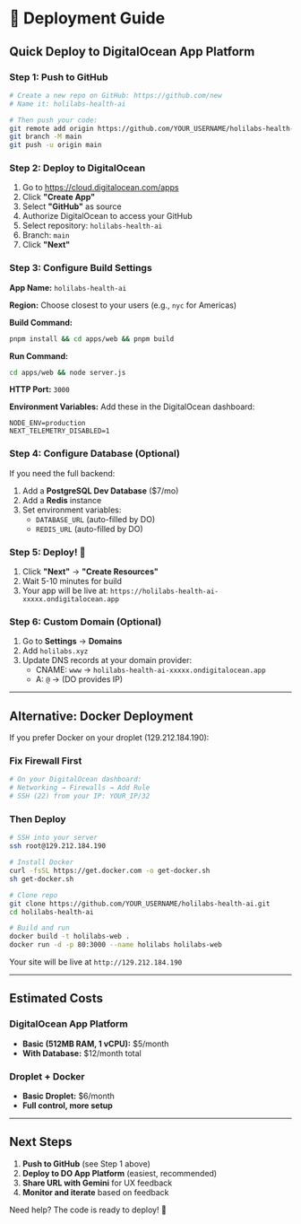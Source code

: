 # 🚀 Deployment Guide

## Quick Deploy to DigitalOcean App Platform

### Step 1: Push to GitHub

```bash
# Create a new repo on GitHub: https://github.com/new
# Name it: holilabs-health-ai

# Then push your code:
git remote add origin https://github.com/YOUR_USERNAME/holilabs-health-ai.git
git branch -M main
git push -u origin main
```

### Step 2: Deploy to DigitalOcean

1. Go to https://cloud.digitalocean.com/apps
2. Click **"Create App"**
3. Select **"GitHub"** as source
4. Authorize DigitalOcean to access your GitHub
5. Select repository: `holilabs-health-ai`
6. Branch: `main`
7. Click **"Next"**

### Step 3: Configure Build Settings

**App Name:** `holilabs-health-ai`

**Region:** Choose closest to your users (e.g., `nyc` for Americas)

**Build Command:**
```bash
pnpm install && cd apps/web && pnpm build
```

**Run Command:**
```bash
cd apps/web && node server.js
```

**HTTP Port:** `3000`

**Environment Variables:**
Add these in the DigitalOcean dashboard:

```
NODE_ENV=production
NEXT_TELEMETRY_DISABLED=1
```

### Step 4: Configure Database (Optional)

If you need the full backend:

1. Add a **PostgreSQL Dev Database** ($7/mo)
2. Add a **Redis** instance
3. Set environment variables:
   - `DATABASE_URL` (auto-filled by DO)
   - `REDIS_URL` (auto-filled by DO)

### Step 5: Deploy! 🎉

1. Click **"Next"** → **"Create Resources"**
2. Wait 5-10 minutes for build
3. Your app will be live at: `https://holilabs-health-ai-xxxxx.ondigitalocean.app`

### Step 6: Custom Domain (Optional)

1. Go to **Settings** → **Domains**
2. Add `holilabs.xyz`
3. Update DNS records at your domain provider:
   - CNAME: `www` → `holilabs-health-ai-xxxxx.ondigitalocean.app`
   - A: `@` → (DO provides IP)

---

## Alternative: Docker Deployment

If you prefer Docker on your droplet (129.212.184.190):

### Fix Firewall First

```bash
# On your DigitalOcean dashboard:
# Networking → Firewalls → Add Rule
# SSH (22) from your IP: YOUR_IP/32
```

### Then Deploy

```bash
# SSH into your server
ssh root@129.212.184.190

# Install Docker
curl -fsSL https://get.docker.com -o get-docker.sh
sh get-docker.sh

# Clone repo
git clone https://github.com/YOUR_USERNAME/holilabs-health-ai.git
cd holilabs-health-ai

# Build and run
docker build -t holilabs-web .
docker run -d -p 80:3000 --name holilabs holilabs-web
```

Your site will be live at `http://129.212.184.190`

---

## Estimated Costs

### DigitalOcean App Platform
- **Basic (512MB RAM, 1 vCPU):** $5/month
- **With Database:** $12/month total

### Droplet + Docker
- **Basic Droplet:** $6/month
- **Full control, more setup**

---

## Next Steps

1. **Push to GitHub** (see Step 1 above)
2. **Deploy to DO App Platform** (easiest, recommended)
3. **Share URL with Gemini** for UX feedback
4. **Monitor and iterate** based on feedback

Need help? The code is ready to deploy! 🚀
